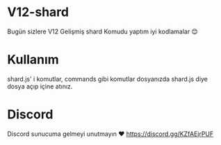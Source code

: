 # V12-shard
Bugün sizlere V12 Gelişmiş shard Komudu yaptım iyi kodlamalar 😊 
# Kullanım
shard.js' i komutlar, commands gibi komutlar dosyanızda shard.js diye dosya açıp içine atınız.
# Discord
Discord sunucuma gelmeyi unutmayın ♥️
https://discord.gg/KZfAEjrPUF
